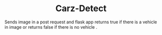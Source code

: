 
<h1 align="center">Carz-Detect</h1>
<p> Sends image in a post request and flask app returns true if there is a vehicle in image or returns false if there is no vehicle .</p>
